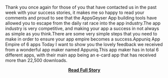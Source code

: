 <p>Thank you once again for those of you that have contacted us in the past week with your success stories, it makes me so happy to read your comments and proud to see that the AppsGeyser App building tools have allowed you to escape from the daily rat race into the app industry.The app industry is very competitive, and making your app a success in not always as simple as you think.There are some very simple steps that you need to make in order to ensure your app empire becomes a success.Appuniq App Empire of 6 apps
 Today I want to show you the lovely feedback we received from a wonderful app maker named Appuniq.This app maker has in total 6 different apps, with their main app being an e-card app that has received more than 22,500 downloads.</p>
<center><p><a href="http://www.appsgeyser.com/blog/2013/05/10/appsgeyser-app-success-stories-written-by-you/" style='padding:25px; font-sze:18px; font-weight: bold;'>Read Full Story</a></p></center>
